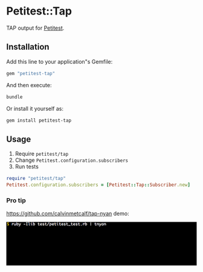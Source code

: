 # Petitest::Tap

TAP output for [Petitest](https://github.com/petitest/petitest).

## Installation

Add this line to your application"s Gemfile:

```ruby
gem "petitest-tap"
```

And then execute:

```bash
bundle
```

Or install it yourself as:

```bash
gem install petitest-tap
```

## Usage

1. Require `petitest/tap`
2. Change `Petitest.configuration.subscribers`
3. Run tests

```ruby
require "petitest/tap"
Petitest.configuration.subscribers = [Petitest::Tap::Subscriber.new]
```

### Pro tip

https://github.com/calvinmetcalf/tap-nyan demo:

![demo](/images/demo.gif)
